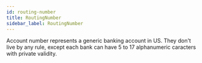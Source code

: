 ```yaml
---
id: routing-number
title: RoutingNumber
sidebar_label: RoutingNumber
---
```


Account number represents a generic banking account in US. They don't live by any rule, except each bank can have 5 to 17 alphanumeric caracters with private validity.
